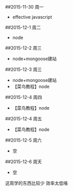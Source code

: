 ##2015-11-30 周一

* effective javascript

##2015-12-1 周二

* node

##2015-12-2 周三

* node+mongoose建站

##2015-12-3 周三

* node+mongoose建站
* 【菜鸟教程】node

##2015-12-4 周四

* 【菜鸟教程】node

##2015-12-4 周五

* 【菜鸟教程】node

##2015-12-5 周六

* 空

##2015-12-6 周天

* 空

这周学的东西比较少 效率太低咯